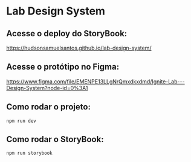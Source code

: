 # Lab Design System

## Acesse o deploy do StoryBook:

https://hudsonsamuelsantos.github.io/lab-design-system/

## Acesse o protótipo no Figma:

https://www.figma.com/file/EMENPE13LLgNrQmxdkxdmd/Ignite-Lab---Design-System?node-id=0%3A1

## Como rodar o projeto:

`npm run dev`

## Como rodar o StoryBook:

`npm run storybook`
